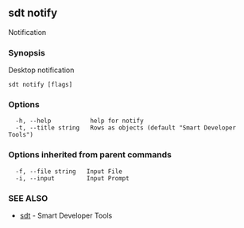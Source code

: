 ## sdt notify

Notification

### Synopsis

Desktop notification

```
sdt notify [flags]
```

### Options

```
  -h, --help           help for notify
  -t, --title string   Rows as objects (default "Smart Developer Tools")
```

### Options inherited from parent commands

```
  -f, --file string   Input File
  -i, --input         Input Prompt
```

### SEE ALSO

* [sdt](sdt.md)	 - Smart Developer Tools

